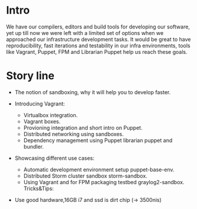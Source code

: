 Intro
=======================

We have our compilers, editors and build tools for developing our software, yet up till now we were left with a limited set of options when we approached our infrastructure development tasks. 
It would be great to have reproducibility, fast iterations and testability in our infra environments, tools like Vagrant, 
Puppet, FPM and Librarian Puppet help us reach these goals.


Story line
==========

 * The notion of sandboxing, why it will help you to develop faster.
 * Introducing Vagrant:
   * Virtualbox integration.
   * Vagrant boxes.
   * Provioning integration and short intro on Puppet.
   * Distributed networking using sandboxes.
   * Dependency management using Puppet librarian puppet and bundler.
 * Showcasing different use cases:
     * Automatic development environment setup puppet-base-env.
     * Distributed Storm cluster sandbox storm-sandbox.
     * Using Vagrant and for FPM packaging testbed graylog2-sandbox.
  Tricks&Tips:
   
  * Use good hardware,16GB i7 and ssd is dirt chip (-> 3500nis)
